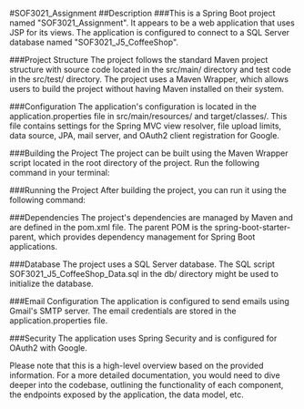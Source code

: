 #SOF3021_Assignment
##Description
###This is a Spring Boot project named "SOF3021_Assignment". It appears to be a web application that uses JSP for its views. The application is configured to connect to a SQL Server database named "SOF3021_J5_CoffeeShop".

###Project Structure
The project follows the standard Maven project structure with source code located in the src/main/ directory and test code in the src/test/ directory. The project uses a Maven Wrapper, which allows users to build the project without having Maven installed on their system.

###Configuration
The application's configuration is located in the application.properties file in src/main/resources/ and target/classes/. This file contains settings for the Spring MVC view resolver, file upload limits, data source, JPA, mail server, and OAuth2 client registration for Google.

###Building the Project
The project can be built using the Maven Wrapper script located in the root directory of the project. Run the following command in your terminal:

###Running the Project
After building the project, you can run it using the following command:

###Dependencies
The project's dependencies are managed by Maven and are defined in the pom.xml file. The parent POM is the spring-boot-starter-parent, which provides dependency management for Spring Boot applications.

###Database
The project uses a SQL Server database. The SQL script SOF3021_J5_CoffeeShop_Data.sql in the db/ directory might be used to initialize the database.

###Email Configuration
The application is configured to send emails using Gmail's SMTP server. The email credentials are stored in the application.properties file.

###Security
The application uses Spring Security and is configured for OAuth2 with Google.

Please note that this is a high-level overview based on the provided information. For a more detailed documentation, you would need to dive deeper into the codebase, outlining the functionality of each component, the endpoints exposed by the application, the data model, etc.
